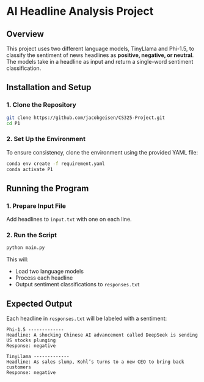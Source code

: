 # AI Headline Analysis Project

## Overview

This project uses two different language models, TinyLlama and Phi-1.5, to classify the sentiment of news headlines as **positive, negative, or neutral**. The models take in a headline as input and return a single-word sentiment classification.

## Installation and Setup

### 1. **Clone the Repository**

```sh
git clone https://github.com/jacobgeisen/CS325-Project.git
cd P1
```

### 2. **Set Up the Environment**

To ensure consistency, clone the environment using the provided YAML file:

```sh
conda env create -f requirement.yaml
conda activate P1
```

## Running the Program

### 1. **Prepare Input File**

Add headlines to `input.txt` with one on each line.

### 2. **Run the Script**

```sh
python main.py
```

This will:

- Load two language models
- Process each headline
- Output sentiment classifications to `responses.txt`

## Expected Output

Each headline in `responses.txt` will be labeled with a sentiment:

```
Phi-1.5 -------------
Headline: A shocking Chinese AI advancement called DeepSeek is sending US stocks plunging
Response: negative

TinyLlama -------------
Headline: As sales slump, Kohl’s turns to a new CEO to bring back customers
Response: negative
```